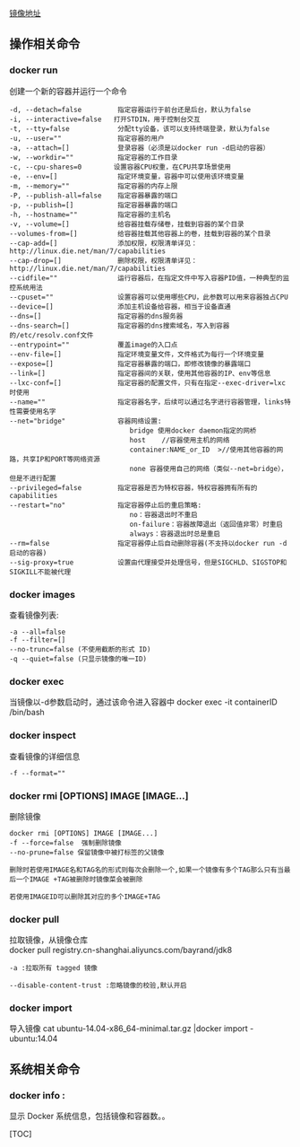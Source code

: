 [镜像地址](https://hub.docker.com/explore/)  
## 操作相关命令
### docker run  
创建一个新的容器并运行一个命令
```
-d, --detach=false         指定容器运行于前台还是后台，默认为false     
-i, --interactive=false   打开STDIN，用于控制台交互    
-t, --tty=false            分配tty设备，该可以支持终端登录，默认为false    
-u, --user=""              指定容器的用户    
-a, --attach=[]            登录容器（必须是以docker run -d启动的容器）  
-w, --workdir=""           指定容器的工作目录   
-c, --cpu-shares=0        设置容器CPU权重，在CPU共享场景使用    
-e, --env=[]               指定环境变量，容器中可以使用该环境变量    
-m, --memory=""            指定容器的内存上限    
-P, --publish-all=false    指定容器暴露的端口    
-p, --publish=[]           指定容器暴露的端口   
-h, --hostname=""          指定容器的主机名    
-v, --volume=[]            给容器挂载存储卷，挂载到容器的某个目录    
--volumes-from=[]          给容器挂载其他容器上的卷，挂载到容器的某个目录  
--cap-add=[]               添加权限，权限清单详见：http://linux.die.net/man/7/capabilities    
--cap-drop=[]              删除权限，权限清单详见：http://linux.die.net/man/7/capabilities    
--cidfile=""               运行容器后，在指定文件中写入容器PID值，一种典型的监控系统用法    
--cpuset=""                设置容器可以使用哪些CPU，此参数可以用来容器独占CPU    
--device=[]                添加主机设备给容器，相当于设备直通    
--dns=[]                   指定容器的dns服务器    
--dns-search=[]            指定容器的dns搜索域名，写入到容器的/etc/resolv.conf文件    
--entrypoint=""            覆盖image的入口点    
--env-file=[]              指定环境变量文件，文件格式为每行一个环境变量    
--expose=[]                指定容器暴露的端口，即修改镜像的暴露端口    
--link=[]                  指定容器间的关联，使用其他容器的IP、env等信息    
--lxc-conf=[]              指定容器的配置文件，只有在指定--exec-driver=lxc时使用    
--name=""                  指定容器名字，后续可以通过名字进行容器管理，links特性需要使用名字    
--net="bridge"             容器网络设置:  
                              bridge 使用docker daemon指定的网桥       
                              host    //容器使用主机的网络    
                              container:NAME_or_ID  >//使用其他容器的网路，共享IP和PORT等网络资源    
                              none 容器使用自己的网络（类似--net=bridge），但是不进行配置   
--privileged=false         指定容器是否为特权容器，特权容器拥有所有的capabilities    
--restart="no"             指定容器停止后的重启策略:  
                              no：容器退出时不重启    
                              on-failure：容器故障退出（返回值非零）时重启   
                              always：容器退出时总是重启    
--rm=false                 指定容器停止后自动删除容器(不支持以docker run -d启动的容器)    
--sig-proxy=true           设置由代理接受并处理信号，但是SIGCHLD、SIGSTOP和SIGKILL不能被代理 
```
### docker images 
查看镜像列表:
```
-a --all=false
-f --filter=[]
--no-trunc=false (不使用截断的形式 ID)
-q --quiet=false (只显示镜像的唯一ID)
```
### docker exec  
当镜像以-d参数启动时，通过该命令进入容器中
docker exec -it containerID /bin/bash 

### docker inspect
查看镜像的详细信息
```
-f --format=""
```

### docker rmi [OPTIONS] IMAGE [IMAGE...]
删除镜像
```
docker rmi [OPTIONS] IMAGE [IMAGE...]
-f --force=false  强制删除镜像
--no-prune=false 保留镜像中被打标签的父镜像

删除时若使用IMAGE名和TAG名的形式则每次会删除一个,如果一个镜像有多个TAG那么只有当最后一个IMAGE +TAG被删除时镜像菜会被删除

若使用IMAGEID可以删除其对应的多个IMAGE+TAG
```
### docker pull  
拉取镜像，从镜像仓库  
docker pull registry.cn-shanghai.aliyuncs.com/bayrand/jdk8
```
-a :拉取所有 tagged 镜像

--disable-content-trust :忽略镜像的校验,默认开启
```
### docker import
导入镜像
cat ubuntu-14.04-x86_64-minimal.tar.gz |docker import - ubuntu:14.04




## 系统相关命令
### docker info :  
显示 Docker 系统信息，包括镜像和容器数。。

[TOC]  
